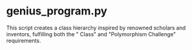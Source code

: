 # genius_program.py
This script creates a class hierarchy inspired by renowned scholars and inventors, fulfilling both the " Class" and "Polymorphism Challenge" requirements.

